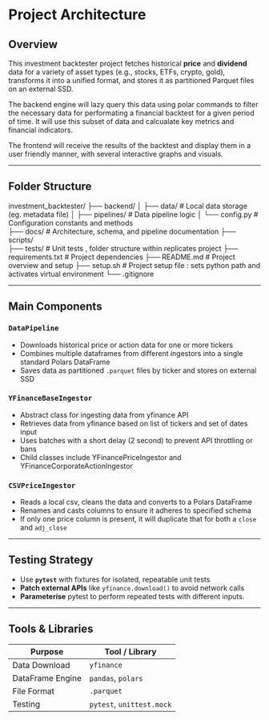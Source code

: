 
#  Project Architecture

## Overview

This investment backtester project fetches historical **price** and **dividend** data for a variety of asset types (e.g., stocks, ETFs, crypto, gold), transforms it into a unified format, and stores it as partitioned Parquet files on an external SSD. 

The backend engine will lazy query this data using polar commands to filter the necessary data for performating a financial backtest for a given period of time. It will use this subset of data and calcualate key metrics and financial indicators.

The frontend will receive the results of the backtest and display them in a user friendly manner, with several interactive graphs and visuals.

---

## Folder Structure

investment_backtester/
├── backend/
│   ├── data/               # Local data storage (eg. metadata file)
│   ├── pipelines/          # Data pipeline logic
│   └── config.py           # Configuration constants and methods                 
├── docs/                   # Architecture, schema, and pipeline documentation
├── scripts/                
├── tests/                  # Unit tests , folder structure within replicates project 
├── requirements.txt        # Project dependencies
├── README.md               # Project overview and setup
├── setup.sh                # Project setup file : sets python path and activates virtual environment
└── .gitignore              

---

## Main Components

### `DataPipeline`

- Downloads historical price or action data for one or more tickers
- Combines multiple dataframes from different ingestors into a single standard Polars DataFrame
- Saves data as partitioned `.parquet` files by ticker and stores on external SSD

### `YFinanceBaseIngestor`

- Abstract class for ingesting data from yfinance API
- Retrieves data from yfinance based on list of tickers and set of dates input
- Uses batches with a short delay (2 second) to prevent API throttling or bans
- Child classes include YFinancePriceIngestor and YFinanceCorporateActionIngestor

### `CSVPriceIngestor`

- Reads a local csv, cleans the data and converts to a Polars DataFrame
- Renames and casts columns to ensure it adheres to specified schema
- If only one price column is present, it will duplicate that for both a `close` and `adj_close` 

---

## Testing Strategy

- Use **`pytest`** with fixtures for isolated, repeatable unit tests
- **Patch external APIs** like `yfinance.download()` to avoid network calls
- **Parameterise** pytest to perform repeated tests with different inputs.

---

## Tools & Libraries

 Purpose          | Tool / Library       
------------------|--------------------------------
 Data Download    | `yfinance`           
 DataFrame Engine | `pandas`, `polars`             
 File Format      | `.parquet`           
 Testing          | `pytest`, `unittest.mock` 

